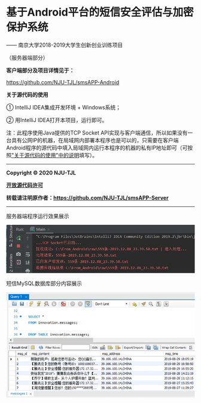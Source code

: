 

# 基于Android平台的短信安全评估与加密保护系统

 —— 南京大学2018-2019大学生创新创业训练项目

（服务器端部分）  

**客户端部分及项目详情见于：**

https://github.com/NJU-TJL/smsAPP-Android



**关于源代码的使用**

① IntelliJ IDEA集成开发环境 + Windows系统；

② 用IntelliJ IDEA打开本项目，运行即可。

注：此程序使用Java提供的TCP Socket API实现与客户端通信，所以如果没有一台具有公网IP的机器，在局域网内部署本程序也是可以的，只需要在客户端Android程序的源代码中填入局域网内运行本程序的机器的私有IP地址即可（可按照["关于源代码的使用"中的说明](https://github.com/NJU-TJL/smsAPP-Android)填写）。

****

**Copyright © 2020 NJU-TJL**  

**[开放源代码许可](https://github.com/NJU-TJL/smsAPP-Server/blob/master/LICENSE)**

**转载请注明原作者：https://github.com/NJU-TJL/smsAPP-Server**  

****

服务器端程序运行效果展示

<img src="./ImageMD/服务器端程序运行效果展示.jpg" width="600" />

短信MySQL数据库部分内容展示

<img src="./ImageMD/短信MySQL数据库部分内容展示.jpg" width="600" />